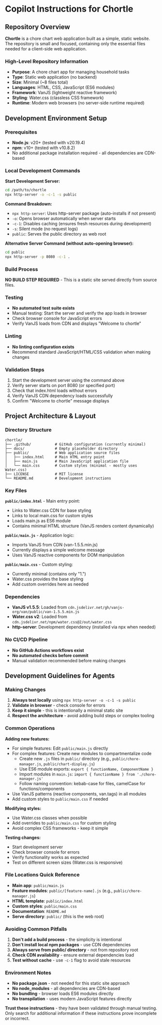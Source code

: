 # Copilot Instructions for Chortle

## Repository Overview

**Chortle** is a chore chart web application built as a simple, static website. The repository is small and focused, containing only the essential files needed for a client-side web application.

### High-Level Repository Information
- **Purpose**: A chore chart app for managing household tasks
- **Type**: Static web application (no backend)
- **Size**: Minimal (~8 files total)
- **Languages**: HTML, CSS, JavaScript (ES6 modules)
- **Framework**: VanJS (lightweight reactive framework)
- **Styling**: Water.css (classless CSS framework)
- **Runtime**: Modern web browsers (no server-side runtime required)

## Development Environment Setup

### Prerequisites
- **Node.js**: v20+ (tested with v20.19.4)
- **npm**: v10+ (tested with v10.8.2)
- No additional package installation required - all dependencies are CDN-based

### Local Development Commands

**Start Development Server:**
```bash
cd /path/to/chortle
npx http-server -o -c-1 -s public
```

**Command Breakdown:**
- `npx http-server`: Uses http-server package (auto-installs if not present)
- `-o`: Opens browser automatically when server starts
- `-c-1`: Disables caching (ensures fresh resources during development)
- `-s`: Silent mode (no request logs)
- `public`: Serves the public directory as web root

**Alternative Server Command (without auto-opening browser):**
```bash
cd public
npx http-server -p 8080 -c-1 .
```

### Build Process
**NO BUILD STEP REQUIRED** - This is a static site served directly from source files.

### Testing
- **No automated test suite exists**
- Manual testing: Start the server and verify the app loads in browser
- Check browser console for JavaScript errors
- Verify VanJS loads from CDN and displays "Welcome to chortle"

### Linting
- **No linting configuration exists**
- Recommend standard JavaScript/HTML/CSS validation when making changes

### Validation Steps
1. Start the development server using the command above
2. Verify server starts on port 8080 (or specified port)
3. Check that index.html loads without errors
4. Verify VanJS CDN dependency loads successfully
5. Confirm "Welcome to chortle" message displays

## Project Architecture & Layout

### Directory Structure
```
chortle/
├── .github/           # GitHub configuration (currently minimal)
├── docs/              # Empty placeholder directory
├── public/            # Web application source files
│   ├── index.html     # Main HTML entry point
│   ├── main.js        # Main JavaScript application file
│   └── main.css       # Custom styles (minimal - mostly uses Water.css)
├── LICENSE            # MIT license
└── README.md          # Development instructions
```

### Key Files

**`public/index.html`** - Main entry point:
- Links to Water.css CDN for base styling
- Links to local main.css for custom styles
- Loads main.js as ES6 module
- Contains minimal HTML structure (VanJS renders content dynamically)

**`public/main.js`** - Application logic:
- Imports VanJS from CDN (van-1.5.5.min.js)
- Currently displays a simple welcome message
- Uses VanJS reactive components for DOM manipulation

**`public/main.css`** - Custom styling:
- Currently minimal (contains only "1.")
- Water.css provides the base styling
- Add custom overrides here as needed

### Dependencies
- **VanJS v1.5.5**: Loaded from `cdn.jsdelivr.net/gh/vanjs-org/van/public/van-1.5.5.min.js`
- **Water.css v2**: Loaded from `cdn.jsdelivr.net/npm/water.css@2/out/water.css`
- **http-server**: Development dependency (installed via npx when needed)

### No CI/CD Pipeline
- **No GitHub Actions workflows exist**
- **No automated checks before commit**
- Manual validation recommended before making changes

## Development Guidelines for Agents

### Making Changes
1. **Always test locally** using `npx http-server -o -c-1 -s public`
2. **Validate in browser** - check console for errors
3. **Keep it simple** - this is intentionally a minimal static site
4. **Respect the architecture** - avoid adding build steps or complex tooling

### Common Operations

**Adding new features:**
- For simple features: Edit `public/main.js` directly
- For complex features: Create new modules to compartmentalize code
  - Create new `.js` files in `public/` directory (e.g., `public/chore-manager.js`, `public/chart-display.js`)
  - Use ES6 module exports: `export { functionName, ComponentName }`
  - Import modules in `main.js`: `import { functionName } from './chore-manager.js'`
  - Follow naming convention: kebab-case for files, camelCase for functions/components
- Use VanJS patterns (reactive components, van.tags) in all modules
- Add custom styles to `public/main.css` if needed

**Modifying styles:**
- Use Water.css classes when possible
- Add overrides to `public/main.css` for custom styling
- Avoid complex CSS frameworks - keep it simple

**Testing changes:**
- Start development server
- Check browser console for errors
- Verify functionality works as expected
- Test on different screen sizes (Water.css is responsive)

### File Locations Quick Reference
- **Main app**: `public/main.js`
- **Feature modules**: `public/[feature-name].js` (e.g., `public/chore-manager.js`)
- **HTML template**: `public/index.html`
- **Custom styles**: `public/main.css`
- **Documentation**: `README.md`
- **Serve directory**: `public/` (this is the web root)

### Avoiding Common Pitfalls
1. **Don't add a build process** - the simplicity is intentional
2. **Don't install local npm packages** - use CDN dependencies
3. **Always serve from public/ directory** - not from repository root
4. **Check CDN availability** - ensure external dependencies load
5. **Test without cache** - use `-c-1` flag to avoid stale resources

### Environment Notes
- **No package.json** - not needed for this static site approach
- **No node_modules** - all dependencies are CDN-based
- **No bundling** - browser loads ES6 modules directly
- **No transpilation** - uses modern JavaScript features directly

**Trust these instructions** - they have been validated through manual testing. Only search for additional information if these instructions prove incomplete or incorrect.